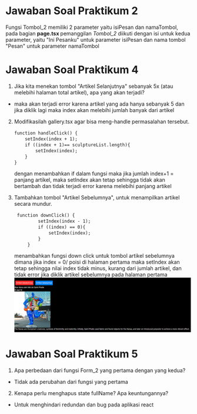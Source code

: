 # Jawaban Soal Praktikum 2
Fungsi Tombol_2 memiliki 2 parameter yaitu isiPesan dan namaTombol, pada bagian <b>page.tsx </b> pemanggilan <i>Tombol_2</i> diikuti dengan isi untuk kedua parameter, yaitu "Ini Pesanku" untuk parameter isiPesan dan nama tombol "Pesan" untuk parameter namaTombol

# Jawaban Soal Praktikum 4
 1. Jika kita menekan tombol "Artikel Selanjutnya" sebanyak 5x (atau melebihi halaman total artikel), apa yang akan terjadi?

 - maka akan terjadi error karena artikel yang ada hanya sebanyak 5 dan jika diklik lagi maka index akan melebihi jumlah banyak dari artikel

 2. Modifikasilah gallery.tsx agar bisa meng-handle permasalahan tersebut.

        function handleClick() {
            setIndex(index + 1);
            if ((index + 1)== sculptureList.length){
                setIndex(index);
            }
        }
    dengan menambahkan if dalam fungsi maka jika jumlah index+1 = panjang artikel, maka setIndex akan tetap sehingga tidak akan bertambah dan tidak terjadi error karena melebihi panjang artikel

3. Tambahkan tombol "Artikel Sebelumnya", untuk menampilkan artikel secara mundur.

        function downClick() {
                setIndex(index - 1);
                if ((index) == 0){
                    setIndex(index);
                }
            }
    menambahkan fungsi down click untuk tombol artikel sebelumnya dimana jika index = 0/ poisi di halaman pertama maka setIndex akan tetap sehingga nilai index tidak minus, kurang dari jumlah artikel, dan tidak error jika diklik artikel sebelumnya pada halaman pertama
![round](assets\01.png)

# Jawaban Soal Praktikum 5
1. Apa perbedaan dari fungsi Form_2 yang pertama dengan yang kedua?

- Tidak ada perubahan dari fungsi yang pertama

2. Kenapa perlu menghapus state fullName? Apa keuntungannya?

- Untuk menghindari redundan dan bug pada aplikasi react